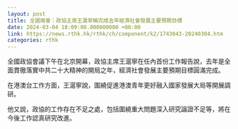 ```yaml
---
layout: post
title: 全國兩會｜政協主席王滬寧稱完成去年經濟社會發展主要預期目標
date: 2024-03-04 18:09:08.000000000 +08:00
link: https://news.rthk.hk/rthk/ch/component/k2/1743043-20240304.htm
categories: rthk
---
```


全國政協會議下午在北京開幕，政協主席王滬寧在任內首份工作報告說，去年是全面貫徹落實中共二十大精神的開局之年，經濟社會發展主要預期目標圓滿完成。

在港澳台工作方面，王滬寧說，圍繞促進港澳青年更好融入國家發展大局等開展調研。

他又說，政協的工作存在不足之處，包括圍繞重大問題深入研究論證不足等，將在今後工作認真研究改進。

